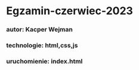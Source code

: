 # Egzamin-czerwiec-2023
### autor: Kacper Wejman
### technologie: html,css,js
### uruchomienie: index.html

